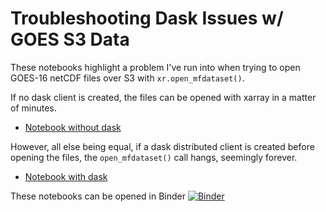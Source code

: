 # Troubleshooting Dask Issues w/ GOES S3 Data

These notebooks highlight a problem I've run into when trying to open GOES-16 netCDF files over S3 with `xr.open_mfdataset()`.

If no dask client is created, the files can be opened with xarray in a matter of minutes.

* [Notebook without dask](./goes-16-no-dask.ipynb)
    
However, all else being equal, if a dask distributed client is created before opening the files, the `open_mfdataset()` call hangs, seemingly forever.

* [Notebook with dask](./goes-16-with-dask.ipynb)

These notebooks can be opened in Binder 
[![Binder](https://binder.pangeo.io/badge_logo.svg)](https://binder.pangeo.io/v2/gh/lsterzinger/pangeo-cloud-L2-satellite/main?filepath=dask_troubleshooting)
